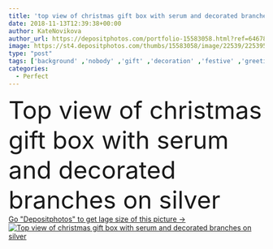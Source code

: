 ```yaml
---
title: 'top view of christmas gift box with serum and decorated branches on silver'
date: 2018-11-13T12:39:38+00:00
author: KateNovikova
author_url: https://depositphotos.com/portfolio-15583058.html?ref=64678756
image: https://st4.depositphotos.com/thumbs/15583058/image/22539/225395818/api_thumb_450.jpg?forcejpeg=true
type: "post"
tags: ['background' ,'nobody' ,'gift' ,'decoration' ,'festive' ,'greeting' ,'happy' ,'holiday' ,'present' ,'xmas' ,'silver' ,'beauty' ,'oil' ,'health' ,'healthcare' ,'backdrop' ,'cosmetic' ,'hygiene' ,'purity' ,'spa' ,'treatment' ,'indoors' ,'pleasure' ,'surface' ,'branches' ,'serum' ,'wellness' ,'wintertime' ,'well being' ,'New Year' ,'body care' ,'merry christmas' ,'christmas eve' ,'fir tree' ,'christmas time' ,'top view' ,'skin care' ,'gift box' ,'from above' ,'Elevated View' ,'Beauty Product' ,'perfect skin' ,'flat lay' ]
categories: 
  - Perfect
---
```

<div aling="center">
            <font size="60"> Top view of christmas gift box with serum and decorated branches on silver</font>   
</div>
<div>
    <a href='https://depositphotos.com/225395818/stock-photo-top-view-christmas-gift-box.html?ref=64678756' target=_blank > Go "Depositphotos" to get lage size of this picture ->
        <img href='https://depositphotos.com/225395818/stock-photo-top-view-christmas-gift-box.html?ref=64678756' src='https://st4.depositphotos.com/15583058/22539/i/950/depositphotos_225395818-stock-photo-top-view-christmas-gift-box.jpg?forcejpeg=true' alt='Top view of christmas gift box with serum and decorated branches on silver' >
    </a>
</div>
